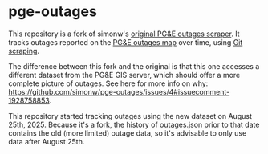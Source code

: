 # pge-outages

This repository is a fork of simonw's [original PG&E outages scraper](https://github.com/simonw/pge-outages). It tracks outages reported on the [PG&E outages map](https://pgealerts.alerts.pge.com/outage-tools/outage-map/) over time, using [Git scraping](https://simonwillison.net/2020/Oct/9/git-scraping/).

The difference between this fork and the original is that this one accesses a different dataset from the PG&E GIS server, which should offer a more complete picture of outages. See here for more info on why: https://github.com/simonw/pge-outages/issues/4#issuecomment-1928758853. 

This repository started tracking outages using the new dataset on August 25th, 2025. Because it's a fork, the history of outages.json prior to that date contains the old (more limited) outage data, so it's advisable to only use data after August 25th. 
